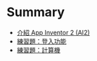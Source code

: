 # Summary

* [介紹 App Inventor 2 (AI2)](README.md)
* [練習題：登入功能](login/README.md)
* [練習題：計算機](calculator/README.md)


